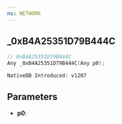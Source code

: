 ```yaml
---
ns: NETWORK
---
```

## _0xB4A25351D79B444C

```c
// 0xB4A25351D79B444C
Any _0xB4A25351D79B444C(Any p0);
```

```
NativeDB Introduced: v1207
```

## Parameters
* **p0**:
